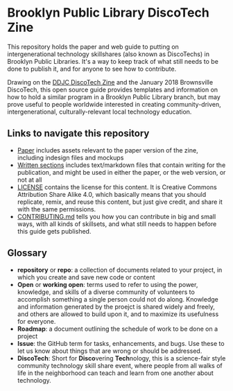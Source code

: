 # Brooklyn Public Library DiscoTech Zine

This repository holds the paper and web guide to putting on intergenerational technology skillshares (also known as DiscoTechs) in Brooklyn Public Libraries. It's a way to keep track of what still needs to be done to publish it, and for anyone to see how to contribute.

Drawing on the [DDJC DiscoTech Zine](http://detroitcommunitytech.org/sites/default/files/librarypdfs/how-to-discotech.pdf) and the January 2018 Brownsville DiscoTech, this open source guide provides templates and information on how to hold a similar program in a Brooklyn Public Library branch, but may prove useful to people worldwide interested in creating community-driven, intergenerational, culturally-relevant local technology education. 

## Links to navigate this repository
- [Paper](https://github.com/mayawagon/BPL-Discotech-zine/tree/master/Paper) includes assets relevant to the paper version of the zine, including indesign files and mockups
- [Written sections](https://github.com/mayawagon/BPL-Discotech-zine/tree/master/Written%20sections) includes text/markdown files that contain writing for the publication, and might be used in either the paper, or the web version, or not at all
- [LICENSE](LICENSE) contains the license for this content. It is Creative Commons Attribution Share Alike 4.0, which basically means that you should replicate, remix, and reuse this content, but just give credit, and share it with the same permissions. 
- [CONTRIBUTING.md](CONTRIBUTING.md) tells you how you can contribute in big and small ways, with all kinds of skillsets, and what still needs to happen before this guide gets published.  

## Glossary
- **repository** or **repo**: a collection of documents related to your project, in which you create and save new code or content
- **Open** or **working open**: terms used to refer to using the power, knowledge, and skills of a diverse community of volunteers to accomplish something a single person could not do along. Knowledge and information generated by the proejct is shared widely and freely, and others are allowed to build upon it, and to maximize its usefulness for everyone.  
- **Roadmap**: a document outlining the schedule of work to be done on a project
- **Issue**: the GitHub term for tasks, enhancements, and bugs. Use these to let us know about things that are wrong or should be addressed. 
- **DiscoTech**: Short for **Disco**vering **Tech**nology, this is a science-fair style community technology skill share event, where people from all walks of life in the neighborhood can teach and learn from one another about technology. 

